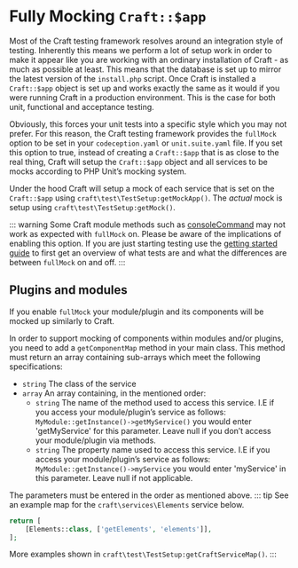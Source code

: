 # Fully Mocking `Craft::$app`

Most of the Craft testing framework resolves around an integration style of testing.
Inherently this means we perform a lot of setup work in order to make it appear
like you are working with an ordinary installation of Craft - as much as possible at least.
This means that the database is set up to mirror the latest version of the `install.php` script.
Once Craft is installed a `Craft::$app` object is set up and works exactly the same
as it would if you were running Craft in a production environment. This is the case for both
unit, functional and acceptance testing.

Obviously, this forces your unit tests into a specific style which you may not prefer.
For this reason, the Craft testing framework provides the `fullMock` option
to be set in your `codeception.yaml` or `unit.suite.yaml` file. If you set this option to true,
instead of creating a `Craft::$app` that is as close to the real thing, Craft will
setup the `Craft::$app` object and all services to be mocks according to
PHP Unit’s mocking system.

Under the hood Craft will setup a mock of each service that is set on the `Craft::$app`
using `craft\test\TestSetup:getMockApp()`. The _actual_ mock is setup using
`craft\test\TestSetup:getMock()`.

::: warning
Some Craft module methods such as [consoleCommand](../testing-craft/console.md) may not work as expected with `fullMock` on.
Please be aware of the implications of enabling this option. If you are just starting testing
use the [getting started guide](../testing-craft/setup.md)
to first get an overview of what tests are and
what the differences are between `fullMock` on and off.
:::

## Plugins and modules
If you enable `fullMock` your module/plugin and its components will be mocked
up similarly to Craft.

In order to support mocking of components within modules and/or plugins, you need to add
a `getComponentMap` method in your main class. This method must return an array
containing sub-arrays which meet the following specifications:

- `string` The class of the service
- `array` An array containing, in the mentioned order:
  - `string` The name of the method used to access this service. I.E if you access
  your module/plugin’s service as follows: `MyModule::getInstance()->getMyService()`
  you would enter 'getMyService' for this parameter. Leave null if you don’t access
  your module/plugin via methods.
  - `string` The property name used to access this service. I.E
  if you access your module/plugin’s service as follows:
   `MyModule::getInstance()->myService` you would enter 'myService' in this parameter.
   Leave null if not applicable.

The parameters must be entered in the order as mentioned above.
::: tip
See an example map for the `craft\services\Elements` service below.

```php
return [
    [Elements::class, ['getElements', 'elements']],
];
```
More examples shown in `craft\test\TestSetup:getCraftServiceMap()`.
:::
